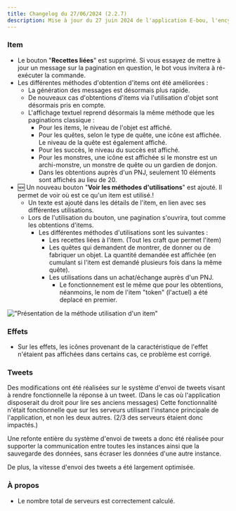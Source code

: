 ```yaml
---
title: Changelog du 27/06/2024 (2.2.7)
description: Mise à jour du 27 juin 2024 de l'application E-bou, l'encyclopédie DOFUS la plus complète sur Discord.
---
```

### Item
- Le bouton "**Recettes liées**" est supprimé. Si vous essayez de mettre à jour un message sur la pagination en question, le bot vous invitera à ré-exécuter la commande.
- Les différentes méthodes d'obtention d'items ont été améliorées :
  - La génération des messages est désormais plus rapide.
  - De nouveaux cas d'obtentions d'items via l'utilisation d'objet sont désormais pris en compte.
  - L'affichage textuel reprend désormais la même méthode que les paginations classique :
    - Pour les items, le niveau de l'objet est affiché.
    - Pour les quêtes, selon le type de quête, une icône est affichée. Le niveau de la quête est également affiché.
    - Pour les succès, le niveau du succès est affiché.
    - Pour les monstres, une icône est affichée si le monstre est un archi-monstre, un monstre de quête ou un gardien de donjon.
    - Dans les obtentions auprès d'un PNJ, seulement 10 éléments sont affichés au lieu de 20.
- 🆕 Un nouveau bouton "**Voir les méthodes d'utilisations**" est ajouté. Il permet de voir où est ce qu'un item est utilisé.!
  - Un texte est ajouté dans les détails de l'item, en lien avec ses différentes utilisations.
  - Lors de l'utilisation du bouton, une pagination s'ouvrira, tout comme les obtentions d'items.
    - Les différentes méthodes d'utilisations sont les suivantes :
      - Les recettes liées à l'item. (Tout les craft que permet l'item)
      - Les quêtes qui demandent de montrer, de donner ou de fabriquer un objet. La quantité demandée est affichée (en cumulant si l'item est demandé plusieurs fois dans la même quête).
      - Les utilisations dans un achat/échange auprès d'un PNJ.
        - Le fonctionnement est le même que pour les obtentions, néanmoins, le nom de l'item "token" (l'actuel) a été deplacé en premier.

!["Présentation de la méthode utilisation d'un item"](https://faareoh.fr/cdn/Discord_dWexhZR85g.gif)
### Effets
- Sur les effets, les icônes provenant de la caractéristique de l'effet n'étaient pas affichées dans certains cas, ce problème est corrigé.
### Tweets
Des modifications ont été réalisées sur le système d'envoi de tweets visant à rendre fonctionnelle la réponse à un tweet. (Dans le cas où l'application disposerait du droit pour lire ses anciens messages)
Cette fonctionnalité n'était fonctionnelle que sur les serveurs utilisant l'instance principale de l'application, et non les deux autres. (2/3 des serveurs étaient donc impactés.)

Une refonte entière du système d'envoi de tweets a donc été réalisée pour supporter la communication entre toutes les instances ainsi que la sauvegarde des données, sans écraser les données d'une autre instance.

De plus, la vitesse d'envoi des tweets a été largement optimisée.
### À propos
- Le nombre total de serveurs est correctement calculé.